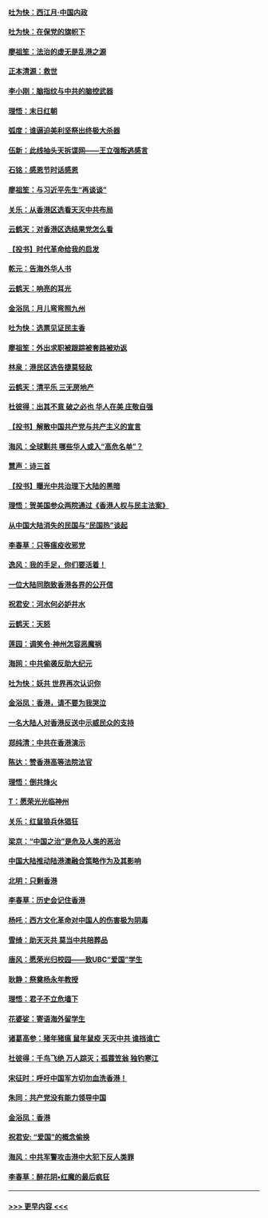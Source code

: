 #### [吐为快：西江月·中国内政](../pages/nsc993/n11692071.md?t=12010855) 
#### [吐为快：在保党的旗帜下](../pages/nsc993/n11691188.md?t=12010855) 
#### [廖祖笙：法治的虚无是乱港之源](../pages/nsc993/n11690605.md?t=12010855) 
#### [正本清源：救世](../pages/nsc993/n11689134.md?t=12010855) 
#### [李小刚：脑指纹与中共的脑控武器](../pages/nsc993/n11688900.md?t=12010855) 
#### [理悟：末日红朝](../pages/nsc993/n11688829.md?t=12010855) 
#### [弧度：谁逼迫美利坚祭出终极大杀器](../pages/nsc993/n11688735.md?t=12010855) 
#### [伍新：此线抽头天拆谍网——王立强叛逃感言](../pages/nsc993/n11687981.md?t=12010855) 
#### [石铭：感恩节时话感恩](../pages/nsc993/n11687568.md?t=12010855) 
#### [廖祖笙：与习近平先生“再谈谈”](../pages/nsc993/n11687005.md?t=12010855) 
#### [关乐：从香港区选看天灭中共布局](../pages/nsc993/n11686647.md?t=12010855) 
#### [云鹤天：对香港区选结果党怎么看](../pages/nsc993/n11686216.md?t=12010855) 
#### [【投书】时代革命给我的启发](../pages/nsc993/n11684287.md?t=12010855) 
#### [乾元：告海外华人书](../pages/nsc993/n11684044.md?t=12010855) 
#### [云鹤天：响亮的耳光](../pages/nsc993/n11684254.md?t=12010855) 
#### [金浴凤：月儿弯弯照九州](../pages/nsc993/n11684231.md?t=12010855) 
#### [吐为快：选票见证民主香](../pages/nsc993/n11684206.md?t=12010855) 
#### [廖祖笙：外出求职被跟踪被套路被劝返](../pages/nsc993/n11683874.md?t=12010855) 
#### [林泉：港民区选告捷莫轻敌](../pages/nsc993/n11683930.md?t=12010855) 
#### [云鹤天：清平乐 三无房地产](../pages/nsc993/n11681521.md?t=12010855) 
#### [杜彼得：出其不意 破之必也 华人在美 庄敬自强](../pages/nsc993/n11679554.md?t=12010855) 
#### [【投书】解散中国共产党与共产主义的宣言](../pages/nsc993/n11679177.md?t=12010855) 
#### [海风：全球剿共 哪些华人或入“高危名单”？](../pages/nsc993/n11678617.md?t=12010855) 
#### [慧声：诗三首](../pages/nsc993/n11678848.md?t=12010855) 
#### [【投书】曝光中共治理下大陆的黑暗](../pages/nsc993/n11678674.md?t=12010855) 
#### [理悟：贺美国参众两院通过《香港人权与民主法案》](../pages/nsc993/n11678104.md?t=12010855) 
#### [从中国大陆消失的民国与“民国热”谈起](../pages/nsc993/n11678075.md?t=12010855) 
#### [李春草：只等瘟疫收邪党](../pages/nsc993/n11677308.md?t=12010855) 
#### [逸风：我的手足，你们要活着！](../pages/nsc993/n11676352.md?t=12010855) 
#### [一位大陆同胞致香港各界的公开信](../pages/nsc993/n11675761.md?t=12010855) 
#### [祝君安：河水何必妒井水](../pages/nsc993/n11675746.md?t=12010855) 
#### [云鹤天：天怒](../pages/nsc993/n11675718.md?t=12010855) 
#### [莲园：调笑令‧神州怎容恶魔祸](../pages/nsc993/n11675648.md?t=12010855) 
#### [海网：中共偷袭反助大纪元](../pages/nsc993/n11673515.md?t=12010855) 
#### [吐为快：妖共 世界再次认识你](../pages/nsc993/n11673506.md?t=12010855) 
#### [金浴凤：香港，请不要为我哭泣](../pages/nsc993/n11673248.md?t=12010855) 
#### [一名大陆人对香港反送中示威民众的支持](../pages/nsc993/n11672615.md?t=12010855) 
#### [郑纯清：中共在香港演示](../pages/nsc993/n11670539.md?t=12010855) 
#### [陈达：赞香港高等法院法官](../pages/nsc993/n11669542.md?t=12010855) 
#### [理悟：倒共烽火](../pages/nsc993/n11668844.md?t=12010855) 
#### [T：愿荣光光临神州](../pages/nsc993/n11668421.md?t=12010855) 
#### [关乐：红鼠狼兵休猖狂](../pages/nsc993/n11668378.md?t=12010855) 
#### [梁京：“中国之治”是危及人类的恶治](../pages/nsc993/n11668328.md?t=12010855) 
#### [中国大陆推动陆港澳融合策略作为及其影响](../pages/nsc993/n11668157.md?t=12010855) 
#### [北明：只剩香港](../pages/nsc993/n11668002.md?t=12010855) 
#### [李春草：历史会记住香港](../pages/nsc993/n11667927.md?t=12010855) 
#### [杨吒：西方文化革命对中国人的伤害极为阴毒](../pages/nsc993/n11664521.md?t=12010855) 
#### [雪绮：助天灭共 莫当中共陪葬品](../pages/nsc993/n11662650.md?t=12010855) 
#### [唐风：愿荣光归校园——致UBC“爱国”学生](../pages/nsc993/n11662194.md?t=12010855) 
#### [耿静：祭奠杨永年教授](../pages/nsc993/n11662514.md?t=12010855) 
#### [理悟：君子不立危墙下](../pages/nsc993/n11662172.md?t=12010855) 
#### [花婆娑：寄语海外留学生](../pages/nsc993/n11662121.md?t=12010855) 
#### [诸葛高参：猪年猪瘟 鼠年鼠疫 天灭中共 谁挡谁亡](../pages/nsc993/n11661980.md?t=12010855) 
#### [杜彼得：千鸟飞绝 万人踪灭；孤蓑笠翁 独钓寒江](../pages/nsc993/n11661170.md?t=12010855) 
#### [宋征时：呼吁中国军方切勿血洗香港！](../pages/nsc993/n11415318.md?t=12010855) 
#### [朱同：共产党没有能力领导中国](../pages/nsc993/n11660421.md?t=12010855) 
#### [金浴凤：香港](../pages/nsc993/n11660419.md?t=12010855) 
#### [祝君安: “爱国”的概念偷换](../pages/nsc993/n11659706.md?t=12010855) 
#### [海风：中共军警攻击港中大犯下反人类罪](../pages/nsc993/n11659632.md?t=12010855) 
#### [李春草：醉花阴•红魔的最后疯狂](../pages/nsc993/n11659287.md?t=12010855) 

----
#### [ >>> 更早内容 <<< ](../indexes/nsc993-earlier.md)
